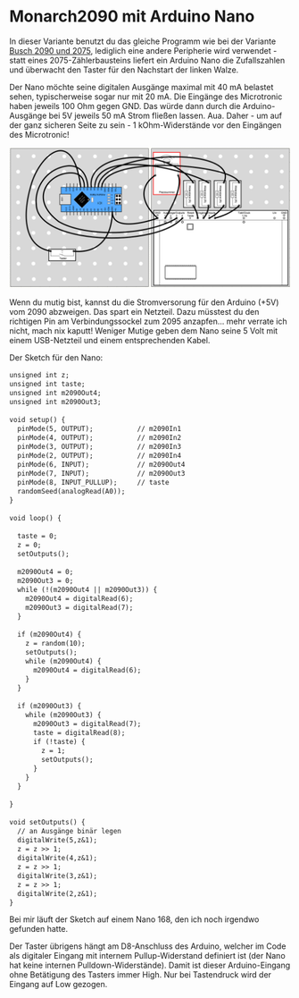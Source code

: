 # Monarch2090 mit Arduino Nano

In dieser Variante benutzt du das gleiche Programm wie bei der Variante [Busch 2090 und 2075](/program/2090und2075), lediglich eine andere Peripherie wird verwendet - statt eines 2075-Zählerbausteins liefert ein Arduino Nano die Zufallszahlen und überwacht den Taster für den Nachstart der linken Walze. 

Der Nano möchte seine digitalen Ausgänge maximal mit 40 mA belastet sehen, typischerweise sogar nur mit 20 mA. Die Eingänge des Microtronic haben jeweils 100 Ohm gegen GND. Das würde dann durch die Arduino-Ausgänge bei 5V jeweils 50 mA Strom fließen lassen. Aua. Daher - um auf der ganz sicheren Seite zu sein - 1 kOhm-Widerstände vor den Eingängen des Microtronic!

![Schaltplan](/pics/SchaltungArduino.png)

Wenn du mutig bist, kannst du die Stromversorung für den Arduino (+5V) vom 2090 abzweigen. Das spart ein Netzteil. Dazu müsstest du den richtigen Pin am Verbindungssockel zum 2095 anzapfen... mehr verrate ich nicht, mach nix kaputt! Weniger Mutige geben dem Nano seine 5 Volt mit einem USB-Netzteil und einem entsprechenden Kabel.

Der Sketch für den Nano:

```
unsigned int z;
unsigned int taste;
unsigned int m2090Out4;
unsigned int m2090Out3;

void setup() {
  pinMode(5, OUTPUT);           // m2090In1
  pinMode(4, OUTPUT);           // m2090In2
  pinMode(3, OUTPUT);           // m2090In3
  pinMode(2, OUTPUT);           // m2090In4
  pinMode(6, INPUT);            // m2090Out4
  pinMode(7, INPUT);            // m2090Out3
  pinMode(8, INPUT_PULLUP);     // taste
  randomSeed(analogRead(A0));
}
 
void loop() {
  
  taste = 0;
  z = 0;
  setOutputs();
  
  m2090Out4 = 0;
  m2090Out3 = 0;
  while (!(m2090Out4 || m2090Out3)) {
    m2090Out4 = digitalRead(6);
    m2090Out3 = digitalRead(7);
  }

  if (m2090Out4) {
    z = random(10);
    setOutputs();
    while (m2090Out4) {
      m2090Out4 = digitalRead(6);
    }
  }

  if (m2090Out3) {
    while (m2090Out3) {
      m2090Out3 = digitalRead(7);
      taste = digitalRead(8);
      if (!taste) {
        z = 1;
        setOutputs();
      }
    }
  }

}

void setOutputs() {
  // an Ausgänge binär legen
  digitalWrite(5,z&1);
  z = z >> 1;
  digitalWrite(4,z&1);
  z = z >> 1;
  digitalWrite(3,z&1);
  z = z >> 1;
  digitalWrite(2,z&1);
}
```

Bei mir läuft der Sketch auf einem Nano 168, den ich noch irgendwo gefunden hatte. 

Der Taster übrigens hängt am D8-Anschluss des Arduino, welcher im Code als digitaler Eingang mit internem Pullup-Widerstand definiert ist (der Nano hat keine internen Pulldown-Widerstände). Damit ist dieser Arduino-Eingang ohne Betätigung des Tasters immer High. Nur bei Tastendruck wird der Eingang auf Low gezogen. 

